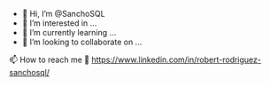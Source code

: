 - 👋 Hi, I’m @SanchoSQL
- 👀 I’m interested in ...
- 🌱 I’m currently learning ...
- 💞️ I’m looking to collaborate on ...
  
📫 How to reach me
🔗  https://www.linkedin.com/in/robert-rodriguez-sanchosql/ 

<!---
SanchoSQL/SanchoSQL is a ✨ special ✨ repository because its `README.md` (this file) appears on your GitHub profile.
You can click the Preview link to take a look at your changes.
--->
